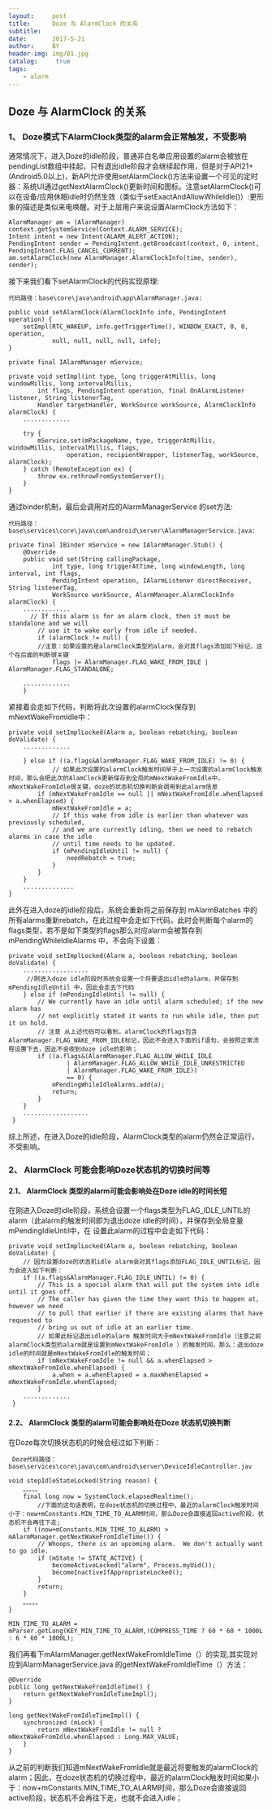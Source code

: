 ```yaml
---
layout:     post
title:      Doze 与 AlarmClock 的关系
subtitle:    
date:       2017-5-21
author:     BY
header-img: img/01.jpg
catalog: 	 true
tags: 
    - alarm
---
```



## Doze 与 AlarmClock 的关系 ##


### 1、 Doze模式下AlarmClock类型的alarm会正常触发，不受影响

通常情况下，进入Doze的idle阶段，普通非白名单应用设置的alarm会被放在pendingList数组中挂起，只有退出idle阶段才会继续起作用，但是对于API21+(Android5.0以上)，新API允许使用setAlarmClock()方法来设置一个可见的定时器：系统UI通过getNextAlarmClock()更新时间和图标。注意setAlarmClock()可以在设备/应用休眠idle时仍然生效（类似于setExactAndAllowWhileIdle()）:更形象的描述是类似来电唤醒。对于上层用户来说设置AlarmClock方法如下：

	AlarmManager am = (AlarmManager) context.getSystemService(Context.ALARM_SERVICE);
	Intent intent = new Intent(ALARM_ALERT_ACTION);
	PendingIntent sender = PendingIntent.getBroadcast(context, 0, intent, PendingIntent.FLAG_CANCEL_CURRENT);
	am.setAlarmClock(new AlarmManager.AlarmClockInfo(time, sender), sender);

接下来我们看下setAlarmClock的代码实现原理:

	代码路径：base\core\java\android\app\AlarmManager.java:

    public void setAlarmClock(AlarmClockInfo info, PendingIntent operation) {
        setImpl(RTC_WAKEUP, info.getTriggerTime(), WINDOW_EXACT, 0, 0, operation,
                null, null, null, null, info);
    }

    private final IAlarmManager mService;

    private void setImpl(int type, long triggerAtMillis, long windowMillis, long intervalMillis,
            int flags, PendingIntent operation, final OnAlarmListener listener, String listenerTag,
            Handler targetHandler, WorkSource workSource, AlarmClockInfo alarmClock) {
 		.............
       
        try {
            mService.set(mPackageName, type, triggerAtMillis, windowMillis, intervalMillis, flags,
                    operation, recipientWrapper, listenerTag, workSource, alarmClock);
        } catch (RemoteException ex) {
            throw ex.rethrowFromSystemServer();
        }
    }

通过binder机制，最后会调用对应的AlarmManagerService 的set方法:

	代码路径：base\services\core\java\com\android\server\AlarmManagerService.java:
 
    private final IBinder mService = new IAlarmManager.Stub() {
        @Override
        public void set(String callingPackage,
                int type, long triggerAtTime, long windowLength, long interval, int flags,
                PendingIntent operation, IAlarmListener directReceiver, String listenerTag,
                WorkSource workSource, AlarmManager.AlarmClockInfo alarmClock) {
		............. 
          // If this alarm is for an alarm clock, then it must be standalone and we will
            // use it to wake early from idle if needed.
            if (alarmClock != null) {
            //注意：如果设置的是alarmClock类型的alarm，会对其flags添加如下标记，这个在后面的判断很关键
                flags |= AlarmManager.FLAG_WAKE_FROM_IDLE | AlarmManager.FLAG_STANDALONE;
 
		.............
        }

 
 
紧接着会走如下代码，判断将此次设置的alarmClock保存到mNextWakeFromIdle中：

    private void setImplLocked(Alarm a, boolean rebatching, boolean doValidate) { 
		.............

	    } else if ((a.flags&AlarmManager.FLAG_WAKE_FROM_IDLE) != 0) {
	            // 如果此次设置的alarmClock触发时间早于上一次设置的alarmClock触发时间，那么会把此次的AlamClock更新保存到全局的mNextWakeFromIdle中，mNextWakeFromIdle很关键，doze的状态机切换判断会调用到此alarm信息
	        if (mNextWakeFromIdle == null || mNextWakeFromIdle.whenElapsed > a.whenElapsed) {
	            mNextWakeFromIdle = a;
	            // If this wake from idle is earlier than whatever was previously scheduled,
	            // and we are currently idling, then we need to rebatch alarms in case the idle
	            // until time needs to be updated.
	            if (mPendingIdleUntil != null) {
	                needRebatch = true;
	            }
	        }
	    }
		.............. 
	}


此外在进入doze的idle阶段后，系统会重新将之前保存到 mAlarmBatches 中的所有alarms重新rebatch，在此过程中会走如下代码，此时会判断每个alarm的flags类型，若不是如下类型的flags那么对应alarm会被暂存到 mPendingWhileIdleAlarms 中，不会向下设置：

    private void setImplLocked(Alarm a, boolean rebatching, boolean doValidate) {
		..................
         //刚进入doze idle阶段时系统会设置一个将要退出idle的alarm，并保存到 mPendingIdleUntil 中，因此会走去下代码
        } else if (mPendingIdleUntil != null) {
            // We currently have an idle until alarm scheduled; if the new alarm has
            // not explicitly stated it wants to run while idle, then put it on hold.
            // 注意 从上述代码可以看到，alarmClock的flags包含AlarmManager.FLAG_WAKE_FROM_IDLE标记，因此不会进入下面的if语句，会按照正常流程设置下去，因此不会收到doze idle的影响；
            if ((a.flags&(AlarmManager.FLAG_ALLOW_WHILE_IDLE
                    | AlarmManager.FLAG_ALLOW_WHILE_IDLE_UNRESTRICTED
                    | AlarmManager.FLAG_WAKE_FROM_IDLE))
                    == 0) {
                mPendingWhileIdleAlarms.add(a);
                return;
            }
        }
		..................
     }

综上所述，在进入Doze的idle阶段，AlarmClock类型的alarm仍然会正常运行，不受影响。



### 2、 AlarmClock 可能会影响Doze状态机的切换时间等

#### 2.1、 AlarmClock 类型的alarm可能会影响处在Doze idle的时间长短

在刚进入Doze的idle阶段，系统会设置一个flags类型为FLAG_IDLE_UNTIL的alarm（此alarm的触发时间即为退出doze idle的时间），并保存到全局变量mPendingIdleUntil中，在 设置此alarm的过程中会走如下代码：

    private void setImplLocked(Alarm a, boolean rebatching, boolean doValidate) {
        // 因为设置doze的状态机idle alarm会对其flags添加FLAG_IDLE_UNTIL标记，因为会进入如下判断：
        if ((a.flags&AlarmManager.FLAG_IDLE_UNTIL) != 0) {
            // This is a special alarm that will put the system into idle until it goes off.
            // The caller has given the time they want this to happen at, however we need
            // to pull that earlier if there are existing alarms that have requested to
            // bring us out of idle at an earlier time.
            // 如果此标记退出idle的alarm 触发时间大于mNextWakeFromIdle（注意之前alarmClock类型的alarm就是设置到mNextWakeFromIdle ）的触发时间，那么：退出doze idle的时间就是mNextWakeFromIdle的触发时间；
            if (mNextWakeFromIdle != null && a.whenElapsed > mNextWakeFromIdle.whenElapsed) {
                a.when = a.whenElapsed = a.maxWhenElapsed = mNextWakeFromIdle.whenElapsed;
            }
		............. 
     }
 
#### 2.2、 AlarmClock 类型的alarm可能会影响处在Doze 状态机切换判断 

在Doze每次切换状态机的时候会经过如下判断：

 	 Doze代码路径： base\services\core\java\com\android\server\DeviceIdleController.jav
 
    void stepIdleStateLocked(String reason) {
        。。。。。
        final long now = SystemClock.elapsedRealtime();
            //下面的这句话表明，在doze状态机的切换过程中，最近的alarmClock触发时间小于：now+mConstants.MIN_TIME_TO_ALARM时间，那么Doze会直接返回active阶段，状态机不会再往下走;
        if ((now+mConstants.MIN_TIME_TO_ALARM) > mAlarmManager.getNextWakeFromIdleTime()) {
            // Whoops, there is an upcoming alarm.  We don't actually want to go idle.
            if (mState != STATE_ACTIVE) {
                becomeActiveLocked("alarm", Process.myUid());
                becomeInactiveIfAppropriateLocked();
            }
            return;
        }
        。。。。。
    }

    MIN_TIME_TO_ALARM = mParser.getLong(KEY_MIN_TIME_TO_ALARM,!COMPRESS_TIME ? 60 * 60 * 1000L : 6 * 60 * 1000L);


我们再看下mAlarmManager.getNextWakeFromIdleTime（）的实现,其实现对应到AlarmManagerService.java 的getNextWakeFromIdleTime（）方法：  
	
	@Override
	public long getNextWakeFromIdleTime() {
	    return getNextWakeFromIdleTimeImpl();
	}
	
	long getNextWakeFromIdleTimeImpl() {
		synchronized (mLock) {
		    return mNextWakeFromIdle != null ? mNextWakeFromIdle.whenElapsed : Long.MAX_VALUE;
		}
	}
  
从之前的判断我们知道mNextWakeFromIdle就是最近将要触发的alarmClock的alarm；因此，在doze状态机的切换过程中，最近的alarmClock触发时间如果小于：now+mConstants.MIN_TIME_TO_ALARM时间，那么Doze会直接返回active阶段，状态机不会再往下走，也就不会进入idle；







